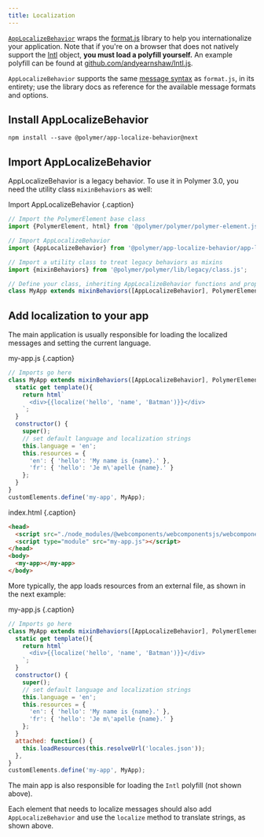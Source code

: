 ```yaml
---
title: Localization
---
```


<!-- toc -->

[`AppLocalizeBehavior`](https://www.webcomponents.org/element/PolymerElements/app-localize-behavior)
wraps the [format.js](http://formatjs.io/) library to help you internationalize your application.
Note that if you're on a browser that does not natively support the
[Intl](https://developer.mozilla.org/en-US/docs/Web/JavaScript/Reference/Global_Objects/Intl) object,
**you must load a polyfill yourself.** An example polyfill can be found at
[github.com/andyearnshaw/Intl.js](https://github.com/andyearnshaw/Intl.js/).

`AppLocalizeBehavior` supports the same
[message syntax](http://formatjs.io/guides/message-syntax/) as `format.js`, in its entirety; use the
library docs as reference for the available message formats and options.

## Install AppLocalizeBehavior

    npm install --save @polymer/app-localize-behavior@next

## Import AppLocalizeBehavior

AppLocalizeBehavior is a legacy behavior. To use it in Polymer 3.0, you need the utility class `mixinBehaviors` as well:

Import AppLocalizeBehavior {.caption}

```js
// Import the PolymerElement base class
import {PolymerElement, html} from '@polymer/polymer/polymer-element.js';

// Import AppLocalizeBehavior 
import {AppLocalizeBehavior} from '@polymer/app-localize-behavior/app-localize-behavior.js';

// Import a utility class to treat legacy behaviors as mixins
import {mixinBehaviors} from '@polymer/polymer/lib/legacy/class.js';

// Define your class, inheriting AppLocalizeBehavior functions and properties
class MyApp extends mixinBehaviors([AppLocalizeBehavior], PolymerElement) {...}
```
  
## Add localization to your app

The main application is usually responsible for loading the localized messages and setting the
current language.

my-app.js {.caption}

```js
// Imports go here
class MyApp extends mixinBehaviors([AppLocalizeBehavior], PolymerElement) {
  static get template(){
    return html`
      <div>{{localize('hello', 'name', 'Batman')}}</div>
    `;
  }
  constructor() { 
    super();
    // set default language and localization strings
    this.language = 'en';
    this.resources = {
      'en': { 'hello': 'My name is {name}.' },
      'fr': { 'hello': 'Je m\'apelle {name}.' }
    };
  }
}
customElements.define('my-app', MyApp);
```

index.html {.caption}

```html
<head>
  <script src="./node_modules/@webcomponents/webcomponentsjs/webcomponents-bundle.js"></script>
  <script type="module" src="my-app.js"></script>
</head>
<body>
  <my-app></my-app>
</body>
```

More typically, the app loads resources from an external file, as shown in the next example:

my-app.js {.caption}

```js
// Imports go here
class MyApp extends mixinBehaviors([AppLocalizeBehavior], PolymerElement) {
  static get template(){
    return html`
      <div>{{localize('hello', 'name', 'Batman')}}</div>
    `;
  }
  constructor() { 
    super();
    // set default language and localization strings
    this.language = 'en';
    this.resources = {
      'en': { 'hello': 'My name is {name}.' },
      'fr': { 'hello': 'Je m\'apelle {name}.' }
    };
  }
  attached: function() {
    this.loadResources(this.resolveUrl('locales.json'));
  },
}
customElements.define('my-app', MyApp);
```

The main app is also responsible for loading the `Intl` polyfill
(not shown above).

Each element that needs to localize messages should also add `AppLocalizeBehavior`
and use the `localize` method to translate strings, as shown above.

